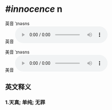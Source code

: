 # ***\#innocence*** n
英音 ˈɪnəsns  
英音
<audio src="./media/innocence1_AAC.aac" controls="controls"></audio>

美音 ˈɪnəsns  
美音
<audio src="./media/innocence2_AAC.aac" controls="controls"></audio>



  

英文释义
---
### 1.**天真; 单纯; 无罪**  


